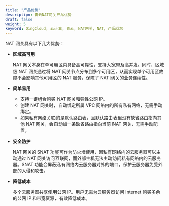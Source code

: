 ```yaml
---
title: "产品优势"
descriptipn: 青云NAT网关产品优势
draft: false
weight: 5
keyword: QingCloud, 云计算, 青云, NAT网关, NAT, 产品优势
---
```


NAT 网关具有以下几大优势：

- **区域高可用**

  NAT 网关本身在单可用区内具备高可靠性，支持大宽带及高并发。同时，区域级 NAT 网关通过将 NAT 网关节点分布到多个可用区，从而实现单个可用区故障不会影响其他可用区的 NAT 服务，保障了 NAT 网关的业务连续性。

- **简单易用**

  - 支持一键组合购买 NAT 网关和弹性公网 IP。
  - 创建 NAT 网关时，自动绑定所属 VPC 网络内的所有私有网络，无需手动绑定。
  - 如果私有网络关联的是默认路由表，且默认路由表里没有缺省路由指向其他 NAT 网关，会自动加一条缺省路由指向当前 NAT 网关，无需手动配置。

- **安全防护**

  NAT 网关的 SNAT 功能可作为防火墙使用，因私有网络内的云服务器可以主动通过 NAT 网关访问互联网，而外部主机无法主动访问私有网络内的云服务器。SNAT 功能会屏蔽私有网络内云服务器对外的端口，保护云服务器免受外部的入侵和攻击。

- **降低成本**

  多个云服务器共享使用公网 IP。用户无需为云服务器访问 Internet 购买多余的公网 IP 和带宽资源，有效降低成本。

